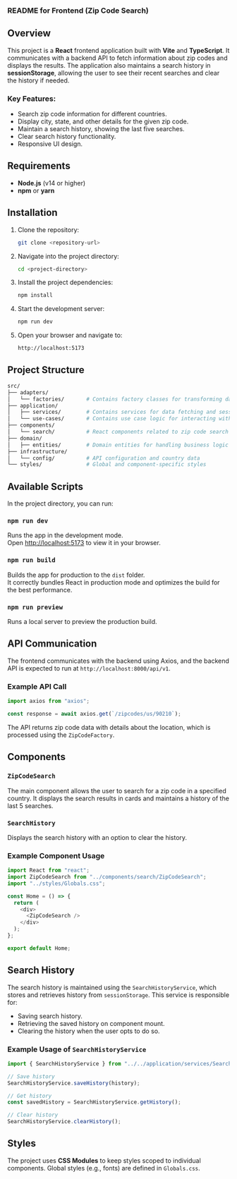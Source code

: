 ### README for Frontend (Zip Code Search)

## Overview

This project is a **React** frontend application built with **Vite** and **TypeScript**. It communicates with a backend API to fetch information about zip codes and displays the results. The application also maintains a search history in **sessionStorage**, allowing the user to see their recent searches and clear the history if needed.

### Key Features:

- Search zip code information for different countries.
- Display city, state, and other details for the given zip code.
- Maintain a search history, showing the last five searches.
- Clear search history functionality.
- Responsive UI design.

## Requirements

- **Node.js** (v14 or higher)
- **npm** or **yarn**

## Installation

1. Clone the repository:

   ```bash
   git clone <repository-url>
   ```

2. Navigate into the project directory:

   ```bash
   cd <project-directory>
   ```

3. Install the project dependencies:

   ```bash
   npm install
   ```

4. Start the development server:

   ```bash
   npm run dev
   ```

5. Open your browser and navigate to:
   ```
   http://localhost:5173
   ```

## Project Structure

```bash
src/
├── adapters/
│   └── factories/       # Contains factory classes for transforming data
├── application/
│   ├── services/        # Contains services for data fetching and session handling
│   └── use-cases/       # Contains use case logic for interacting with services
├── components/
│   └── search/          # React components related to zip code search
├── domain/
│   ├── entities/        # Domain entities for handling business logic
├── infrastructure/
│   └── config/          # API configuration and country data
└── styles/              # Global and component-specific styles
```

## Available Scripts

In the project directory, you can run:

### `npm run dev`

Runs the app in the development mode.<br>
Open [http://localhost:5173](http://localhost:5173) to view it in your browser.

### `npm run build`

Builds the app for production to the `dist` folder.<br>
It correctly bundles React in production mode and optimizes the build for the best performance.

### `npm run preview`

Runs a local server to preview the production build.

## API Communication

The frontend communicates with the backend using Axios, and the backend API is expected to run at `http://localhost:8000/api/v1`.

### Example API Call

```typescript
import axios from "axios";

const response = await axios.get(`/zipcodes/us/90210`);
```

The API returns zip code data with details about the location, which is processed using the `ZipCodeFactory`.

## Components

### `ZipCodeSearch`

The main component allows the user to search for a zip code in a specified country. It displays the search results in cards and maintains a history of the last 5 searches.

### `SearchHistory`

Displays the search history with an option to clear the history.

### Example Component Usage

```typescript
import React from "react";
import ZipCodeSearch from "../components/search/ZipCodeSearch";
import "../styles/Globals.css";

const Home = () => {
  return (
    <div>
      <ZipCodeSearch />
    </div>
  );
};

export default Home;
```

## Search History

The search history is maintained using the `SearchHistoryService`, which stores and retrieves history from `sessionStorage`. This service is responsible for:

- Saving search history.
- Retrieving the saved history on component mount.
- Clearing the history when the user opts to do so.

### Example Usage of `SearchHistoryService`

```typescript
import { SearchHistoryService } from "../../application/services/SearchHistoryService";

// Save history
SearchHistoryService.saveHistory(history);

// Get history
const savedHistory = SearchHistoryService.getHistory();

// Clear history
SearchHistoryService.clearHistory();
```

## Styles

The project uses **CSS Modules** to keep styles scoped to individual components. Global styles (e.g., fonts) are defined in `Globals.css`.
